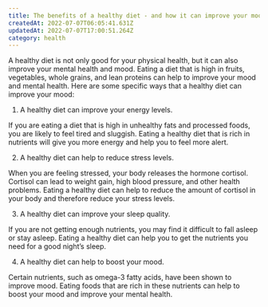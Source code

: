```yaml
---
title: The benefits of a healthy diet - and how it can improve your mood
createdAt: 2022-07-07T06:05:41.631Z
updatedAt: 2022-07-07T17:00:51.264Z
category: health
---
```


A healthy diet is not only good for your physical health, but it can also improve your mental health and mood. Eating a diet that is high in fruits, vegetables, whole grains, and lean proteins can help to improve your mood and mental health. Here are some specific ways that a healthy diet can improve your mood:

1. A healthy diet can improve your energy levels.

If you are eating a diet that is high in unhealthy fats and processed foods, you are likely to feel tired and sluggish. Eating a healthy diet that is rich in nutrients will give you more energy and help you to feel more alert.

2. A healthy diet can help to reduce stress levels.

When you are feeling stressed, your body releases the hormone cortisol. Cortisol can lead to weight gain, high blood pressure, and other health problems. Eating a healthy diet can help to reduce the amount of cortisol in your body and therefore reduce your stress levels.

3. A healthy diet can improve your sleep quality.

If you are not getting enough nutrients, you may find it difficult to fall asleep or stay asleep. Eating a healthy diet can help you to get the nutrients you need for a good night’s sleep.

4. A healthy diet can help to boost your mood.

Certain nutrients, such as omega-3 fatty acids, have been shown to improve mood. Eating foods that are rich in these nutrients can help to boost your mood and improve your mental health.
